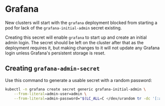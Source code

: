 # Grafana

New clusters will start with the `grafana` deployment blocked from starting a pod for lack of the `grafana-initial-admin` secret existing.

Creating this secret will enable `grafana` to start up and create an initial admin login. The secret should be left on the cluster after that as the deployment requires it, but making changes to it will not update any Grafana login unless Grafana's persistent storage is reset.

## Creating `grafana-admin-secret`

Use this command to generate a usable secret with a random password:

```bash
kubectl -n grafana create secret generic grafana-initial-admin \
    --from-literal=admin-user=admin \
    --from-literal=admin-password="$(LC_ALL=C </dev/urandom tr -dc '[:alnum:]_' | head -c 32)"
```
